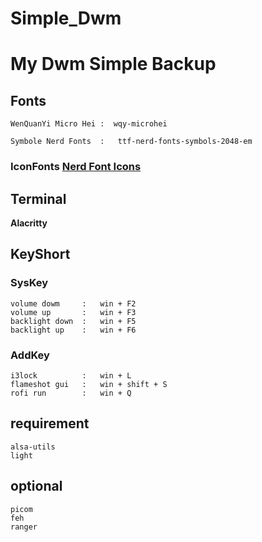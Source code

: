 # Simple_Dwm
# **My Dwm Simple Backup**

## **Fonts**
    WenQuanYi Micro Hei :  wqy-microhei 

    Symbole Nerd Fonts  :   ttf-nerd-fonts-symbols-2048-em

### IconFonts **[Nerd Font Icons](https://www.nerdfonts.com/cheat-sheet)**

## **Terminal**
**Alacritty**

## **KeyShort**
###  **SysKey**
    volume dowm     :   win + F2
    volume up       :   win + F3
    backlight down  :   win + F5
    backlight up    :   win + F6
### **AddKey**
    i3lock          :   win + L
    flameshot gui   :   win + shift + S
    rofi run        :   win + Q

## **requirement**
    alsa-utils
    light
## **optional**
    picom
    feh
    ranger
    
    
